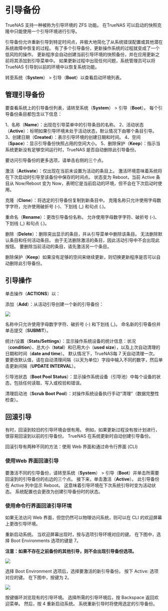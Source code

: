 # 引导备份

TrueNAS 支持一种被称为引导环境的 ZFS 功能。 在TrueNAS 可以启动的快照克隆中只能使用一个引导环境进行引导。

引导备份允许重新引导到特定时间点，并极大地简化了从系统错误配置或其他潜在系统故障中恢复的过程。 有了多个引导备份，更新操作系统的过程就变成了一个低风险的操作。 更新程序会自动创建当前引导环境的快照备份，并在应用更新之前将其添加到引导菜单中。 如果更新过程中出现任何问题，系统管理员可以将 TrueNAS 引导到以前的环境中以恢复系统功能。

转至系统（**System**） > 引导（**Boot**）以查看启动环境列表。

## 管理引导备份

要查看系统上的引导备份列表，请转至系统（**System**） > 引导（**Boot**）。 每个引导备份条目都包含以下信息：

1、名称（**Name**）：出现在引导菜单中的引导条目的名称。
2、活动状态（**Active**）：标明如果引导环境未处于活动状态，默认情况下由哪个条目引导。
3、创建日期（**Created**）：表示引导环境的创建日期和时间。
4、空间（**Space**）：显示引导备份快照占用的空间大小。
5、删除保护（**Keep**）：指示当系统更新没有足够空间运行时，TrueNAS 是否自动删除此引导备份。

要访问引导备份的更多选项，请单击右侧的三个点。



激活（**Activate**）：仅出现在当前未设置为活动的条目上。 激活环境意味着系统将在下次启动时引导至该备份中保存的时间点。 状态变为 Reboot，当前 Active 条目从 Now/Reboot 变为 Now，表明它是当前启动的环境，但不会在下次启动时使用。

克隆（**Clone**）：将选定的引导备份复制到新条目中。 克隆名称只允许使用字母数字字符，允许使用破折号 (-)、下划线 (_) 和句点 (.)。

重命名（**Rename**）：更改引导备份名称。 允许使用字母数字字符、破折号 (-)、下划线 (_) 和句点 (.)。

删除（**Delete**）：删除突出显示的条目，并从引导菜单中删除该条目。 无法删除默认条目和任何活动条目。 由于无法删除激活的条目，因此活动引导中不会出现此按钮。 要删除当前活动的条目，请先激活另一个条目。

删除保护（**Keep**）如果没有足够的空间来继续更新，则切换更新程序是否可以自动删除此引导备份。

## 引导操作

单击操作（**ACTIONS**）以：

添加（**Add**）：从活动引导创建一个新的引导备份：

![](https://www.truenas.com/docs/images/CORE/12.0/SystemBootActionsAdd.png)

名称中只允许使用字母数字字符、破折号 (-) 和下划线 (_)。 命名新的引导备份并单击提交（**SUBMIT**）。

统计/设置（**Stats/Settings**）：显示操作系统设备的统计信息：状况（**condition**）、总大小（**total**）和已用大小（**used size**），以及上次自动清理的日期和时间（**date and time**）。 默认情况下，TrueNAS每 7 天自动清理一次。 要更改默认值，请在自动清理间隔（以天为单位）字段中输入不同的数字，然后单击更新间隔（**UPDATE INTERVAL**）。

引导池状态（**Boot Pool Status**）：显示操作系统设备（引导池）中每个设备的状态，包括任何读取、写入或校验和错误。

清理启动池（**Scrub Boot Pool**）：对操作系统设备执行手动“清理”（数据完整性检查）。

## 回滚引导

有时，回滚到较旧的引导环境会很有用。 例如，如果更新过程没有按计划进行，很容易回滚到以前的引导备份。 TrueNAS 在系统更新时自动创建引导备份。

回滚引导有两种不同的方法：使用 Web 界面和通过命令行界面 (CLI)

### 使用Web 界面回滚引导

要激活不同的引导备份，请转至系统（**System**） > 引导（**Boot**）并单击所需要回滚到的引导备份的右边的三个点。 接下来，单击激活（**Active**）。 此引导备份在 Active 列中显示 Reboot。 这意味着引导环境在下次系统引导时变为活动状态。 系统配置也会更改为创建引导备份时的状态。

### 使用命令行界面回滚引导环境

如果无法访问 Web 界面，但您仍然可以物理访问系统，则可以在 CLI 的欢迎屏幕上更改引导环境。

重新启动系统。 当欢迎屏幕出现时，按与选项引导环境对应的键。 在下图中，选择 Boot Environments 选项的键是 7。

**注意：如果不存在之前备份的其他引导，则不会出现引导备份选项。**

![](https://www.truenas.com/docs/images/CORE/12.0/BootMenu.png)

选择 Boot Environment 选项后，选择要激活的新引导备份。 按下 Active: 选项对应的键。 在下图中，按键为 2。

![](https://www.truenas.com/docs/images/CORE/12.0/BootMenuSelectBE.png)

按键循环浏览现有的引导环境。 选择所需的引导环境后，按 Backspace 返回欢迎菜单。 然后，按 4 重新启动系统。 系统重新引导时将使用选定的引导备份。

